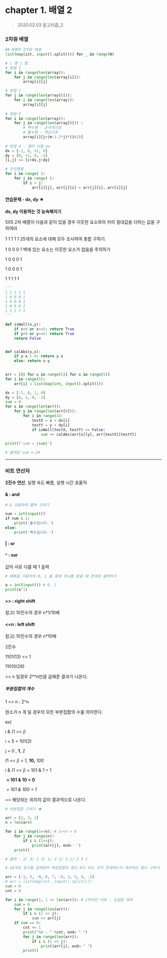 # chapter 1. 배열 2

> 2020.02.03 알고리즘_2

### 2차원 배열

```python
## N행의 2차원 배열
list(map(ist, input().split())) for _ in range(N)

# i 행 j 열
# 방법 1
for i in range(len(array)):
    for j in range(len(array[i])):
        array[i][j]

# 방법 2
for j in range(len(array[0])):
    for i in range(len(array)):
        array[i][j]
        
# 방법 3
for i in range(len(array)):
    for j in range(len(array[0])) :
        # 짝수행 - 순차적으로
        # 홀수행 - 역순으로
        array[i][j+(m-1-2*j)*(i%2)]
        
# 방법 4 - 델타 이용 ex
dx = [-1, 0, +1, 0]
dy = [0, +1, 0, -1]
[i,j] <= [i+dx,j+dy]
```

```python
# 전치행렬
for i in range( ):
    for j in range( ):
        if i < j:
        	arr[i][j], arr[j][i] = arr[j][i], arr[i][j]
```

#### 연습문제 - dx, dy ★

**dx, dy 이용하는 것 능숙해지기**

5X5 2차 배열이 다음과 같이 있을 경우 이웃한 요소와의 차의 절대값을 더하는 값을 구하여라

1 1 1 1 1		25개의 요소에 대해 모두 조사하여 총합 구하기.

1 0 0 0 1		벽에 있는 요소는 이웃한 요소가 없음을 주의하기

1 0 0 0 1

1 0 0 0 1

1 1 1 1 1

```python
'''
1 1 1 1 1
1 0 0 0 1
1 0 0 0 1
1 0 0 0 1
1 1 1 1 1
'''

def isWall(x,y):
    if x<0 or x>=5: return True
    if y<0 or y>=5: return True
    return False


def calAbs(y,x):
    if y-x > 0: return y-x
    else: return x-y

    
arr = [[0 for x in range(5)] for x in range(5)]
for i in range(5):
    arr[i] = list(map(int, input().split()))

dx = [-1, 0, 1, 0]
dy = [0, 1, 0, -1]
sum = 0
for x in range(len(arr)):
    for y in range(len(arr[0])):
        for i in range(4):
            testX = x + dx[i]
            testY = y + dy[i]
            if isWall(testX, testY) == False:
                sum += calAbs(arr[x][y], arr[testX][testY])
                
print(f'sum = {sum}')

# 출력값 sum = 24
```

---

### 비트 연산자

**2진수 연산**, 실행 속도 빠름, 실행 시간 효율적

#### & : and

```python
# & 이용하여 홀짝 구하기

num = int(input())
if num & 1:
    print('홀수입니다.')
else:
    print('짝수입니다.')
```

#### | : or

#### ^ : xor

값이 서로 다를 때 1 출력

```python
# XOR을 이용하여 0, 1 둘 중에 하나를 받을 때 반대로 출력하기

a = int(input()) # 0, 1
print(a^1)
```

#### >> : right shift

참고) 10진수의 경우 n*1/10배

#### <<n : left shift

참고) 10진수의 경우  n*10배

 2진수

 1101(13) << 1

 11010(26)

 << n 일경우 2**n만큼 곱해준 결과가 나온다.

##### 부분집합의 개수

1 << n : 2^n

원소가 n 개 일 경우의 모든 부분집합의 수를 의미한다.

ex)

i & (1 << j)

i = 5 = 101(2)

j = 0 , **1**, *2*

(1 << j) = 1, **10,** *100*

 i & (1 << j) = 101 & 1 = 1

​					**= 101 & 10 = 0**

​					*= 101 & 100 = 1*

=> 해당되는 위치의 값이 결과적으로 나온다.

```python
# 부분집합 구하기 ★

arr = [2, 3, 1]
n = len(arr)

for i in range(1<<n): # 1<<n = 8
    for j in range(n):
        if i & (1<<j):
            print(arr[j], end=' ')
    print()

# 출력 : 2/ 3/ 2 3/ 1/ 2 1/ 3 1/ 2 3 1
```

```python
# 10개의 정수를 입력받아 부분집합의 합이 0이 되는 것이 존재하는지 계산하는 함수 구하기

arr = [-3, 3, -9, 6, 7, -6, 1, 5, 4, -2]
# arr = list(map(int, input().split()))
sum = 0
cnt = 0

for i in range(1, 1 << len(arr)): # 1부터인 이유 : 공집합 제외
    sum = 0
    for j in range(len(arr)):
        if i & (1 << j):
            sum += arr[j]
    if sum == 0:
        cnt += 1
        print("%d : " %cnt, end= " ")
        for j in range(len(arr)):
            if i & (1 << j):
                print(arr[j], end= " ")
        print()
```
